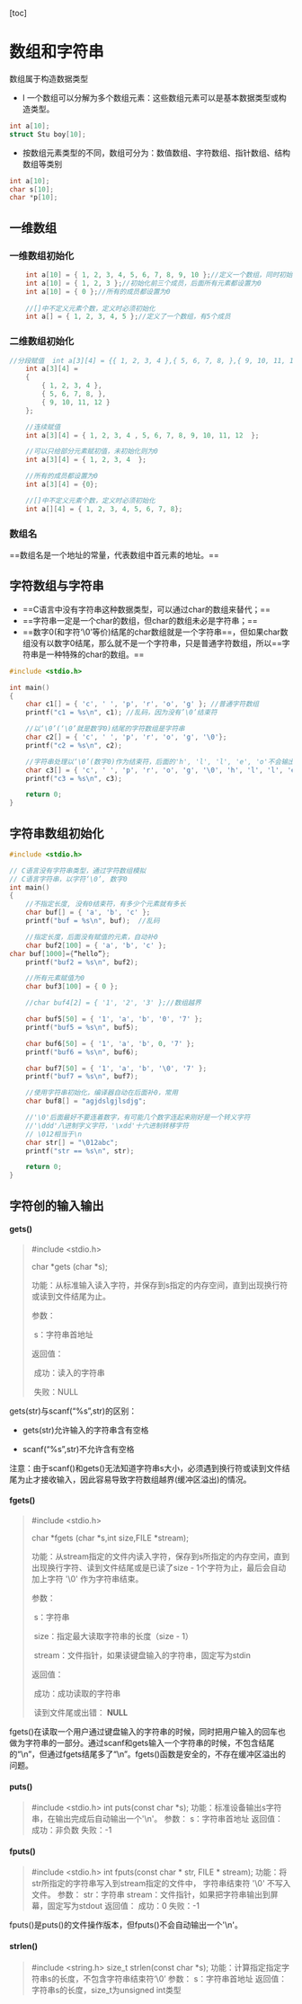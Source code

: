 [toc]

# 数组和字符串

数组属于构造数据类型

-   l 一个数组可以分解为多个数组元素：这些数组元素可以是基本数据类型或构造类型。

```c
int a[10];  
struct Stu boy[10];
```

-   按数组元素类型的不同，数组可分为：数值数组、字符数组、指针数组、结构数组等类别

```c
int a[10];
char s[10];
char *p[10];
```

## 一维数组

### 一维数组初始化

```c
	int a[10] = { 1, 2, 3, 4, 5, 6, 7, 8, 9, 10 };//定义一个数组，同时初始化所有成员变量
	int a[10] = { 1, 2, 3 };//初始化前三个成员，后面所有元素都设置为0
	int a[10] = { 0 };//所有的成员都设置为0
	
	//[]中不定义元素个数，定义时必须初始化
	int a[] = { 1, 2, 3, 4, 5 };//定义了一个数组，有5个成员
```

### 二维数组初始化

```c
//分段赋值 	int a[3][4] = {{ 1, 2, 3, 4 },{ 5, 6, 7, 8, },{ 9, 10, 11, 12 }};
	int a[3][4] = 
	{ 
		{ 1, 2, 3, 4 },
		{ 5, 6, 7, 8, },
		{ 9, 10, 11, 12 }
	};

	//连续赋值
	int a[3][4] = { 1, 2, 3, 4 , 5, 6, 7, 8, 9, 10, 11, 12  };

	//可以只给部分元素赋初值，未初始化则为0
	int a[3][4] = { 1, 2, 3, 4  };

	//所有的成员都设置为0
	int a[3][4] = {0};

	//[]中不定义元素个数，定义时必须初始化
	int a[][4] = { 1, 2, 3, 4, 5, 6, 7, 8};
```

### 数组名

==数组名是一个地址的常量，代表数组中首元素的地址。==

## 字符数组与字符串

-   ==C语言中没有字符串这种数据类型，可以通过char的数组来替代；==
-   ==字符串一定是一个char的数组，但char的数组未必是字符串；==
-   ==数字0(和字符‘\0’等价)结尾的char数组就是一个字符串==，但如果char数组没有以数字0结尾，那么就不是一个字符串，只是普通字符数组，所以==字符串是一种特殊的char的数组。==

```c
#include <stdio.h>

int main()
{
	char c1[] = { 'c', ' ', 'p', 'r', 'o', 'g' }; //普通字符数组
	printf("c1 = %s\n", c1); //乱码，因为没有’\0’结束符

	//以‘\0’(‘\0’就是数字0)结尾的字符数组是字符串
	char c2[] = { 'c', ' ', 'p', 'r', 'o', 'g', '\0'}; 
	printf("c2 = %s\n", c2);

	//字符串处理以‘\0’(数字0)作为结束符，后面的'h', 'l', 'l', 'e', 'o'不会输出
	char c3[] = { 'c', ' ', 'p', 'r', 'o', 'g', '\0', 'h', 'l', 'l', 'e', 'o', '\0'};
	printf("c3 = %s\n", c3);

	return 0;
}
```

## 字符串数组初始化

```c
#include <stdio.h>

// C语言没有字符串类型，通过字符数组模拟
// C语言字符串，以字符‘\0’, 数字0
int main()
{
	//不指定长度, 没有0结束符，有多少个元素就有多长
	char buf[] = { 'a', 'b', 'c' };
	printf("buf = %s\n", buf);	//乱码

	//指定长度，后面没有赋值的元素，自动补0
	char buf2[100] = { 'a', 'b', 'c' };
char buf[1000]={“hello”};
	printf("buf2 = %s\n", buf2);

	//所有元素赋值为0
	char buf3[100] = { 0 };

	//char buf4[2] = { '1', '2', '3' };//数组越界

	char buf5[50] = { '1', 'a', 'b', '0', '7' };
	printf("buf5 = %s\n", buf5);

	char buf6[50] = { '1', 'a', 'b', 0, '7' };
	printf("buf6 = %s\n", buf6);

	char buf7[50] = { '1', 'a', 'b', '\0', '7' };
	printf("buf7 = %s\n", buf7);

	//使用字符串初始化，编译器自动在后面补0，常用
	char buf8[] = "agjdslgjlsdjg";

	//'\0'后面最好不要连着数字，有可能几个数字连起来刚好是一个转义字符
	//'\ddd'八进制字义字符，'\xdd'十六进制转移字符
	// \012相当于\n
	char str[] = "\012abc";
	printf("str == %s\n", str);

	return 0;
}
```

## 字符创的输入输出

#### gets()

>\#include <stdio.h>
>
>char *gets (char *s);
>
>功能：从标准输入读入字符，并保存到s指定的内存空间，直到出现换行符或读到文件结尾为止。
>
>参数：
>
>​	s：字符串首地址
>
>返回值：
>
>​	成功：读入的字符串
>
>​	失败：NULL

gets(str)与scanf(“%s”,str)的区别：

-   gets(str)允许输入的字符串含有空格

-   scanf(“%s”,str)不允许含有空格

注意：由于scanf()和gets()无法知道字符串s大小，必须遇到换行符或读到文件结尾为止才接收输入，因此容易导致字符数组越界(缓冲区溢出)的情况。

#### fgets()

>\#include <stdio.h>
>
>char *fgets (char *s,int size,FILE *stream);
>
>功能：从stream指定的文件内读入字符，保存到s所指定的内存空间，直到出现换行字符、读到文件结尾或是已读了size - 1个字符为止，最后会自动加上字符 '\0' 作为字符串结束。
>
>参数：
>
>​	s：字符串
>
>​	size：指定最大读取字符串的长度（size - 1）
>
>​	stream：文件指针，如果读键盘输入的字符串，固定写为stdin
>
>返回值：
>
>​	成功：成功读取的字符串
>
>​	读到文件尾或出错： **NULL**

fgets()在读取一个用户通过键盘输入的字符串的时候，同时把用户输入的回车也做为字符串的一部分。通过scanf和gets输入一个字符串的时候，不包含结尾的“\n”，但通过fgets结尾多了“\n”。fgets()函数是安全的，不存在缓冲区溢出的问题。

#### puts()

>#include <stdio.h>
>int puts(const char *s);
>功能：标准设备输出s字符串，在输出完成后自动输出一个'\n'。
>参数：
>	s：字符串首地址
>返回值：
>	成功：非负数
>	失败：-1

#### fputs()

>#include <stdio.h>
>int fputs(const char * str, FILE * stream);
>功能：将str所指定的字符串写入到stream指定的文件中， 字符串结束符 '\0'  不写入文件。 
>参数：
>	str：字符串
>	stream：文件指针，如果把字符串输出到屏幕，固定写为stdout
>返回值：
>	成功：0
>	失败：-1

fputs()是puts()的文件操作版本，但fputs()不会自动输出一个'\n'。

#### strlen()

>#include <string.h>
>size_t strlen(const char *s);
>功能：计算指定指定字符串s的长度，不包含字符串结束符‘\0’
>参数：
>s：字符串首地址
>返回值：字符串s的长度，size_t为unsigned int类型